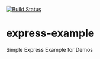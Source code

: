 [![Build Status](https://travis-ci.org/kresss/express-example.svg?branch=master)](https://travis-ci.org/kresss/express-example)

# express-example
Simple Express Example for Demos
